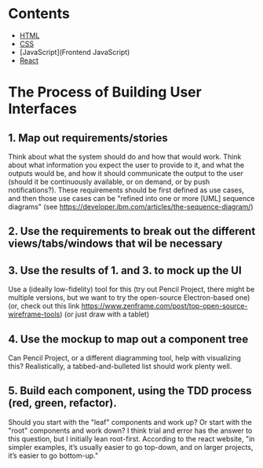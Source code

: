 # Contents

- [HTML](HTML)
- [CSS](CSS)
- [JavaScript](Frontend JavaScript)
- [React](React)

# The Process of Building User Interfaces

## 1. Map out requirements/stories

Think about what the system should do and how that would work. Think about what information you expect the user to provide to it, and what the outputs would be, and how it should communicate the output to the user (should it be continuously available, or on demand, or by push notifications?). These requirements should be first defined as use cases, and then those use cases can be "refined into one or more [UML] sequence diagrams" (see https://developer.ibm.com/articles/the-sequence-diagram/)

## 2. Use the requirements to break out the different views/tabs/windows that wil be necessary

## 3. Use the results of 1. and 3. to mock up the UI

Use a (ideally low-fidelity) tool for this (try out Pencil Project, there might be multiple versions, but we want to try the open-source Electron-based one) (or, check out this link https://www.zenframe.com/post/top-open-source-wireframe-tools) (or just draw with a tablet)

## 4. Use the mockup to map out a component tree

Can Pencil Project, or a different diagramming tool, help with visualizing this? Realistically, a tabbed-and-bulleted list should work plenty well.

## 5. Build each component, using the TDD process (red, green, refactor).

Should you start with the "leaf" components and work up? Or start with the "root" components and work down? I think trial and error has the answer to this question, but I initially lean root-first. According to the react website, "in simpler examples, it’s usually easier to go top-down, and on larger projects, it’s easier to go bottom-up."
